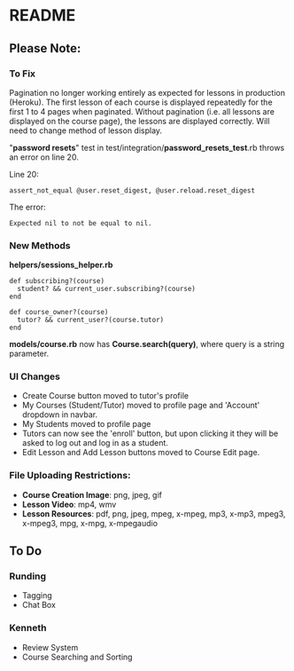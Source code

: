 # README

## Please Note:

### To Fix
Pagination no longer working entirely as expected for lessons in production
(Heroku). The first lesson of each course is displayed repeatedly for the first 1 to
4 pages when paginated. Without pagination (i.e. all lessons are displayed on
the course page), the lessons are displayed correctly. Will need to change
method of lesson display.
    
"**password resets**" test in test/integration/**password_resets_test**.rb
throws an error on line 20.

Line 20:
```
assert_not_equal @user.reset_digest, @user.reload.reset_digest
```

The error:
```
Expected nil to not be equal to nil.
```

### New Methods
**helpers/sessions_helper.rb**
```
def subscribing?(course)
  student? && current_user.subscribing?(course)
end

def course_owner?(course)
  tutor? && current_user?(course.tutor)
end
```
**models/course.rb** now has **Course.search(query)**, where query is a string
parameter.

### UI Changes
- Create Course button moved to tutor's profile
- My Courses (Student/Tutor) moved to profile page and 'Account' dropdown in
  navbar.
- My Students moved to profile page
- Tutors can now see the 'enroll' button, but upon clicking it they will be
  asked to log out and log in as a student.
- Edit Lesson and Add Lesson buttons moved to Course Edit page.

### File Uploading Restrictions:
  - **Course Creation Image**: png, jpeg, gif
  - **Lesson Video**: mp4, wmv
  - **Lesson Resources**: pdf, png, jpeg, mpeg, x-mpeg, mp3, x-mp3, mpeg3, x-mpeg3, mpg, x-mpg, x-mpegaudio

## To Do

### Runding

- Tagging
- Chat Box

### Kenneth

- Review System
- Course Searching and Sorting

